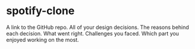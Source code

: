 # spotify-clone

A link to the GitHub repo.
All of your design decisions.
The reasons behind each decision.
What went right.
Challenges you faced.
Which part you enjoyed working on the most.
